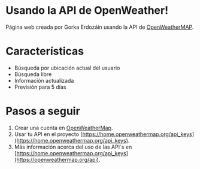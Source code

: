 ﻿# Usando la API de OpenWeather!

Página web creada por Gorka Erdozáin usando la API de [OpenWeatherMAP](https://openweathermap.org/).


# Características

 - Búsqueda por ubicación actual del usuario
 - Búsqueda libre
 - Información actualizada
 - Previsión para 5 días

# Pasos a seguir

1.  Crear una cuenta en  [OpenWeatherMap](https://openweathermap.org/).
2. Usar tu API en el proyecto [https://home.openweathermap.org/api_keys](https://home.openweathermap.org/api_keys).
3. Más información acerca del uso de las API´s en [https://home.openweathermap.org/api_keys](https://openweathermap.org/api).
